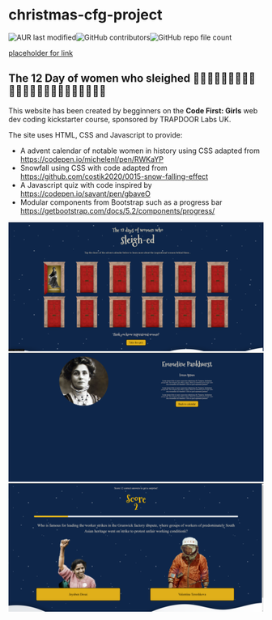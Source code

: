 # christmas-cfg-project
<img alt="AUR last modified" src="https://img.shields.io/aur/last-modified/google-chrome"><img alt="GitHub contributors" src="https://img.shields.io/github/contributors/MollyRushton/christmas-cfg-project"><img alt="GitHub repo file count" src="https://img.shields.io/github/directory-file-count/MollyRushton/christmas-cfg-project">


[placeholder for link](https://example.com)


## The 12 Day of women who sleighed 		:woman_technologist::woman_health_worker::woman_student::woman_judge::woman_with_headscarf::woman_cook::woman_factory_worker::woman_office_worker::woman_scientist::woman_singer::woman_artist::woman_astronaut:

This website has been created by begginners on the **Code First: Girls** web dev coding kickstarter course, sponsored by TRAPDOOR Labs UK.



The site uses HTML, CSS and Javascript to provide:
- A advent calendar of notable women in history using CSS adapted from https://codepen.io/michelenl/pen/RWKaYP
- Snowfall using CSS with code adapted from https://github.com/costik2020/0015-snow-falling-effect
- A Javascript quiz with code inspired by https://codepen.io/savant/pen/gbaveO
- Modular components from Bootstrap such as a progress bar https://getbootstrap.com/docs/5.2/components/progress/




![Homepage screenshot](/assets/screenshots/home.png)
![Quiz page screenshot](/assets/screenshots/bio.png)
![Bio page screenshot](/assets/screenshots/quiz.png)
